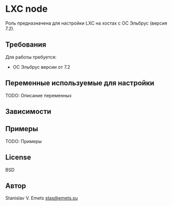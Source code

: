 LXC node
=========

Роль предназначена для настройки LXC на хостах с ОС Эльбрус (версия 7.2).

Требования
------------

Для работы требуется:

* ОС Эльбрус версии от 7.2


Переменные используемые для настройки
--------------

TODO: Описание переменных

Зависимости
------------


Примеры
----------------

TODO: Примеры

License
-------

BSD

Автор
------------------

Stanislav V. Emets <stas@emets.su>